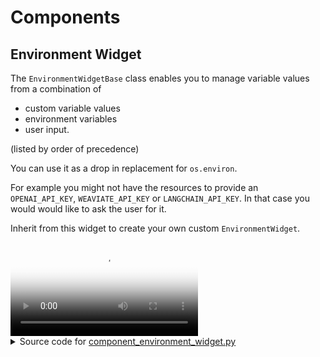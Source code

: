 # Components

## Environment Widget

The `EnvironmentWidgetBase` class enables you to manage variable values from a
combination of

- custom variable values
- environment variables
- user input.

(listed by order of precedence)

You can use it as a drop in replacement for `os.environ`.

For example you might not have the resources to provide an `OPENAI_API_KEY`,
`WEAVIATE_API_KEY` or `LANGCHAIN_API_KEY`. In that case you would would like to ask the
user for it.

Inherit from this widget to create your own custom `EnvironmentWidget`.

<video controls poster="..\assets\thumbnails\component_environment_widget.png" >
    <source src="..\assets\videos\component_environment_widget.mp4" type="video/mp4"
    style="max-height: 400px; max-width: 600px;">
    Your browser does not support the video tag.
</video>



<details>

<summary>Source code for <a href='..\examples\components\component_environment_widget.py' target='_blank'>component_environment_widget.py</a></summary>

```python
"""
The `EnvironmentWidgetBase` class enables you to manage variable values from a
combination of

- custom variable values
- environment variables
- user input.

(listed by order of precedence)

You can use it as a drop in replacement for `os.environ`.

For example you might not have the resources to provide an `OPENAI_API_KEY`,
`WEAVIATE_API_KEY` or `LANGCHAIN_API_KEY`. In that case you would would like to ask the
user for it.

Inherit from this widget to create your own custom `EnvironmentWidget`.
"""
# Longer term we should try to get this widget included in Panel
import panel as pn
import param

from panel_chat_examples import EnvironmentWidgetBase

pn.extension(design="material")


class EnvironmentWidget(EnvironmentWidgetBase):
    """An example Environment Widget for managing environment variables"""

    OPENAI_API_KEY = param.String(doc="A key for the OpenAI api")
    WEAVIATE_API_KEY = param.String(doc="A key for the Weaviate api")
    LANGCHAIN_API_KEY = param.String(doc="A key for the LangChain api")


environment = EnvironmentWidget(max_width=1000)
pn.template.FastListTemplate(
    title="Environment Widget",
    sidebar=[environment],
    main=[
        __doc__,
        pn.Column(
            environment.param.variables_set,
            environment.param.variables_not_set,
        ),
    ],
).servable()
```
</details>